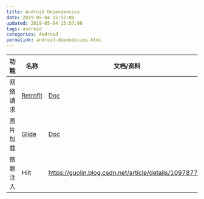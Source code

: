 ```yaml
---
title: Android Dependencies
date: 2019-05-04 15:57:08
updated: 2019-05-04 15:57:08
tags: android
categories: Android
permalink: android-dependecies.html
---
```




| 功能     | 名称                                             | 文档/资料                                              |
| -------- | ------------------------------------------------ | ------------------------------------------------------ |
| 网络请求 | [Retrofit](<https://github.com/square/retrofit>) | [Doc](<http://square.github.io/retrofit/>)             |
| 图片加载 | [Glide](<https://github.com/bumptech/glide>)     | [Doc](<https://muyangmin.github.io/glide-docs-cn/>)    |
| 依赖注入 | Hilt                                             | https://guolin.blog.csdn.net/article/details/109787732 |





### 

 


